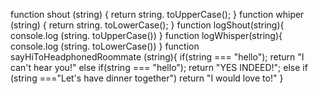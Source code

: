 function shout (string) {
    return string. toUpperCase();
   }
   function whiper (string) {
    return string. toLowerCase();
   } 
   function logShout(string){
    console.log (string. toUpperCase())
   }
   function logWhisper(string){
    console.log (string. toLowerCase())
   }
   function sayHiToHeadphonedRoommate (string){
    if(string === "hello");
    return  "I can\'t hear you!"
    else if(string === "hello");
    return  "YES INDEED!";
    else if (string ==="Let's have dinner together")
    return "I would love to!"
   }
    